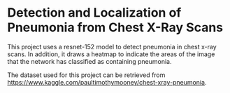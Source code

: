 # Detection and Localization of Pneumonia from Chest X-Ray Scans

This project uses a resnet-152 model to detect pneumonia in chest x-ray scans. In addition, it draws a heatmap to indicate the areas of the image that the network has classified as containing pneumonia.

The dataset used for this project can be retrieved from https://www.kaggle.com/paultimothymooney/chest-xray-pneumonia.
